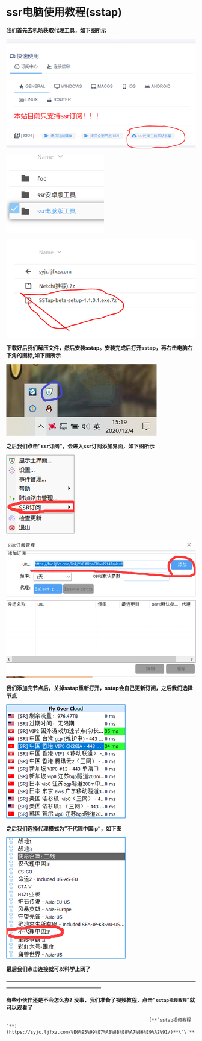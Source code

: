 # ssr电脑使用教程\(sstap\)

**我们首先去机场获取代理工具，如下图所示**

![](../.gitbook/assets/1%20%281%29.png)

![](../.gitbook/assets/6%20%282%29.png)

![](../.gitbook/assets/1%20%282%29.png)

**下载好后我们解压文件，然后安装sstap。安装完成后打开sstap，再右击电脑右下角的图标,如下图所示**

![](../.gitbook/assets/7%20%282%29.png)

**之后我们点击"ssr订阅"，会进入ssr订阅添加界面，如下图所示**

![](../.gitbook/assets/2%20%282%29.png)

![](../.gitbook/assets/3%20%281%29.png)

**我们添加完节点后，关掉sstap重新打开，sstap会自己更新订阅，之后我们选择节点**

![](../.gitbook/assets/4%20%282%29.png)

**之后我们选择代理模式为”不代理中国ip“，如下图**

![](../.gitbook/assets/5.png)

**最后我们点击连接就可以科学上网了**

——————————————————————————————————————————————————————

**有些小伙伴还是不会怎么办? 没事，我们准备了视频教程，点击"`sstap视频教程`"就可以观看了**

                                                         [**`sstap视频教程`**](https://syjc.ljfxz.com/%E6%95%99%E7%A8%8B%E8%A7%86%E9%A2%91/)**\`\`**



